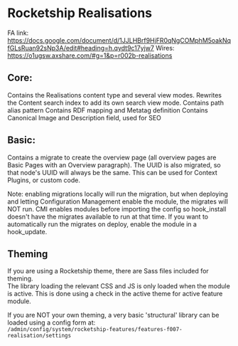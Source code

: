 # Rocketship Realisations

FA link: https://docs.google.com/document/d/1JJLHBrf9HjFR0qNgCOMphM5oakNqfGLsRuan92sNp3A/edit#heading=h.qydt9c17yjw7
Wires: https://o1ugsw.axshare.com/#g=1&p=r002b-realisations

## Core:
Contains the Realisations content type and several view modes. 
Rewrites the Content search index to add its own search view mode.
Contains path alias pattern
Contains RDF mapping and Metatag definition
Contains Canonical Image and Description field, used for SEO

## Basic:
Contains a migrate to create the overview page (all overview pages are Basic 
Pages with an Overview paragraph). The UUID is also migrated, so that node's 
UUID will always be the same. This can be used for Context Plugins, or custom
 code.

Note: enabling migrations locally will run the migration, but when deploying
 and letting Configuration Management enable the module, the migrates will
 NOT run. CMI enables modules before importing the config so hook_install
 doesn't have the migrates available to run at that time. If you want to
 automatically run the migrates on deploy, enable the module in a hook_update.

## Theming

If you are using a Rocketship theme, there are Sass files included 
for theming.  
The library loading the relevant CSS and JS is only loaded when the module is active. This is done using a check in the active theme for active feature module.

If you are NOT your own theming, a very basic 'structural' library can be loaded using a config form at:  
`/admin/config/system/rocketship-features/features-f007-realisation/settings`
